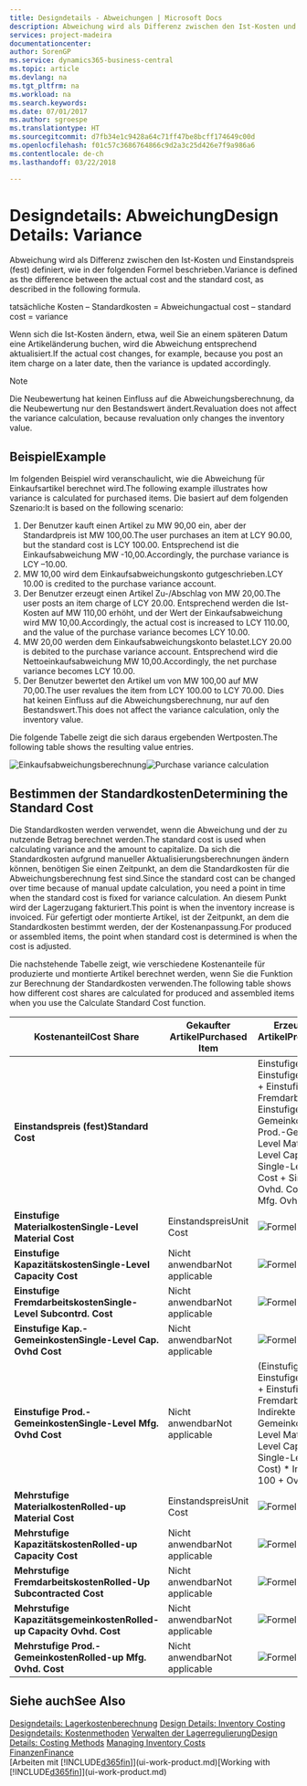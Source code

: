 ```yaml
---
title: Designdetails - Abweichungen | Microsoft Docs
description: Abweichung wird als Differenz zwischen den Ist-Kosten und Einstandspreis (fest) definiert, wie in der folgenden Formel beschrieben.
services: project-madeira
documentationcenter: 
author: SorenGP
ms.service: dynamics365-business-central
ms.topic: article
ms.devlang: na
ms.tgt_pltfrm: na
ms.workload: na
ms.search.keywords: 
ms.date: 07/01/2017
ms.author: sgroespe
ms.translationtype: HT
ms.sourcegitcommit: d7fb34e1c9428a64c71ff47be8bcff174649c00d
ms.openlocfilehash: f01c57c3686764866c9d2a3c25d426e7f9a986a6
ms.contentlocale: de-ch
ms.lasthandoff: 03/22/2018

---
```

# <a name="design-details-variance"></a><span data-ttu-id="9428f-103">Designdetails: Abweichung</span><span class="sxs-lookup"><span data-stu-id="9428f-103">Design Details: Variance</span></span>
<span data-ttu-id="9428f-104">Abweichung wird als Differenz zwischen den Ist-Kosten und Einstandspreis (fest) definiert, wie in der folgenden Formel beschrieben.</span><span class="sxs-lookup"><span data-stu-id="9428f-104">Variance is defined as the difference between the actual cost and the standard cost, as described in the following formula.</span></span>  

 <span data-ttu-id="9428f-105">tatsächliche Kosten – Standardkosten = Abweichung</span><span class="sxs-lookup"><span data-stu-id="9428f-105">actual cost – standard cost = variance</span></span>  

 <span data-ttu-id="9428f-106">Wenn sich die Ist-Kosten ändern, etwa, weil Sie an einem späteren Datum eine Artikeländerung buchen, wird die Abweichung entsprechend aktualisiert.</span><span class="sxs-lookup"><span data-stu-id="9428f-106">If the actual cost changes, for example, because you post an item charge on a later date, then the variance is updated accordingly.</span></span>  

> [!NOTE]  
>  <span data-ttu-id="9428f-107">Die Neubewertung hat keinen Einfluss auf die Abweichungsberechnung, da die Neubewertung nur den Bestandswert ändert.</span><span class="sxs-lookup"><span data-stu-id="9428f-107">Revaluation does not affect the variance calculation, because revaluation only changes the inventory value.</span></span>  

## <a name="example"></a><span data-ttu-id="9428f-108">Beispiel</span><span class="sxs-lookup"><span data-stu-id="9428f-108">Example</span></span>  
 <span data-ttu-id="9428f-109">Im folgenden Beispiel wird veranschaulicht, wie die Abweichung für Einkaufsartikel berechnet wird.</span><span class="sxs-lookup"><span data-stu-id="9428f-109">The following example illustrates how variance is calculated for purchased items.</span></span> <span data-ttu-id="9428f-110">Die basiert auf dem folgenden Szenario:</span><span class="sxs-lookup"><span data-stu-id="9428f-110">It is based on the following scenario:</span></span>  

1.  <span data-ttu-id="9428f-111">Der Benutzer kauft einen Artikel zu MW 90,00 ein, aber der Standardpreis ist MW 100,00.</span><span class="sxs-lookup"><span data-stu-id="9428f-111">The user purchases an item at LCY 90.00, but the standard cost is LCY 100.00.</span></span> <span data-ttu-id="9428f-112">Entsprechend ist die Einkaufsabweichung MW -10,00.</span><span class="sxs-lookup"><span data-stu-id="9428f-112">Accordingly, the purchase variance is LCY –10.00.</span></span>  
2.  <span data-ttu-id="9428f-113">MW 10,00 wird dem Einkaufsabweichungskonto gutgeschrieben.</span><span class="sxs-lookup"><span data-stu-id="9428f-113">LCY 10.00 is credited to the purchase variance account.</span></span>  
3.  <span data-ttu-id="9428f-114">Der Benutzer erzeugt einen Artikel Zu-/Abschlag von MW 20,00.</span><span class="sxs-lookup"><span data-stu-id="9428f-114">The user posts an item charge of LCY 20.00.</span></span> <span data-ttu-id="9428f-115">Entsprechend werden die Ist-Kosten auf MW 110,00 erhöht, und der Wert der Einkaufsabweichung wird MW 10,00.</span><span class="sxs-lookup"><span data-stu-id="9428f-115">Accordingly, the actual cost is increased to LCY 110.00, and the value of the purchase variance becomes LCY 10.00.</span></span>  
4.  <span data-ttu-id="9428f-116">MW 20,00 werden dem Einkaufsabweichungskonto belastet.</span><span class="sxs-lookup"><span data-stu-id="9428f-116">LCY 20.00 is debited to the purchase variance account.</span></span> <span data-ttu-id="9428f-117">Entsprechend wird die Nettoeinkaufsabweichung MW 10,00.</span><span class="sxs-lookup"><span data-stu-id="9428f-117">Accordingly, the net purchase variance becomes LCY 10.00.</span></span>  
5.  <span data-ttu-id="9428f-118">Der Benutzer bewertet den Artikel um von MW 100,00 auf MW 70,00.</span><span class="sxs-lookup"><span data-stu-id="9428f-118">The user revalues the item from LCY 100.00 to LCY 70.00.</span></span> <span data-ttu-id="9428f-119">Dies hat keinen Einfluss auf die Abweichungsberechnung, nur auf den Bestandswert.</span><span class="sxs-lookup"><span data-stu-id="9428f-119">This does not affect the variance calculation, only the inventory value.</span></span>  

 <span data-ttu-id="9428f-120">Die folgende Tabelle zeigt die sich daraus ergebenden Wertposten.</span><span class="sxs-lookup"><span data-stu-id="9428f-120">The following table shows the resulting value entries.</span></span>  

 <span data-ttu-id="9428f-121">![Einkaufsabweichungsberechnung](media/design_details_inventory_costing_11_purchase_variance.png "design_details_inventory_costing_11_purchase_variance")</span><span class="sxs-lookup"><span data-stu-id="9428f-121">![Purchase variance calculation](media/design_details_inventory_costing_11_purchase_variance.png "design_details_inventory_costing_11_purchase_variance")</span></span>  

## <a name="determining-the-standard-cost"></a><span data-ttu-id="9428f-122">Bestimmen der Standardkosten</span><span class="sxs-lookup"><span data-stu-id="9428f-122">Determining the Standard Cost</span></span>  
 <span data-ttu-id="9428f-123">Die Standardkosten werden verwendet, wenn die Abweichung und der zu nutzende Betrag berechnet werden.</span><span class="sxs-lookup"><span data-stu-id="9428f-123">The standard cost is used when calculating variance and the amount to capitalize.</span></span> <span data-ttu-id="9428f-124">Da sich die Standardkosten aufgrund manueller Aktualisierungsberechnungen ändern können, benötigen Sie einen Zeitpunkt, an dem die Standardkosten für die Abweichungsberechnung fest sind.</span><span class="sxs-lookup"><span data-stu-id="9428f-124">Since the standard cost can be changed over time because of manual update calculation, you need a point in time when the standard cost is fixed for variance calculation.</span></span> <span data-ttu-id="9428f-125">An diesem Punkt wird der Lagerzugang fakturiert.</span><span class="sxs-lookup"><span data-stu-id="9428f-125">This point is when the inventory increase is invoiced.</span></span> <span data-ttu-id="9428f-126">Für gefertigt oder montierte Artikel, ist der Zeitpunkt, an dem die Standardkosten bestimmt werden, der der Kostenanpassung.</span><span class="sxs-lookup"><span data-stu-id="9428f-126">For produced or assembled items, the point when standard cost is determined is when the cost is adjusted.</span></span>  

 <span data-ttu-id="9428f-127">Die nachstehende Tabelle zeigt, wie verschiedene Kostenanteile für produzierte und montierte Artikel berechnet werden, wenn Sie die Funktion zur Berechnung der Standardkosten verwenden.</span><span class="sxs-lookup"><span data-stu-id="9428f-127">The following table shows how different cost shares are calculated for produced and assembled items when you use the Calculate Standard Cost function.</span></span>  

|<span data-ttu-id="9428f-128">Kostenanteil</span><span class="sxs-lookup"><span data-stu-id="9428f-128">Cost Share</span></span>|<span data-ttu-id="9428f-129">Gekaufter Artikel</span><span class="sxs-lookup"><span data-stu-id="9428f-129">Purchased Item</span></span>|<span data-ttu-id="9428f-130">Erzeugter/Montierter Artikel</span><span class="sxs-lookup"><span data-stu-id="9428f-130">Produced/Assembled Item</span></span>|  
|----------------|--------------------|------------------------------|  
|<span data-ttu-id="9428f-131">**Einstandspreis (fest)**</span><span class="sxs-lookup"><span data-stu-id="9428f-131">**Standard Cost**</span></span>||<span data-ttu-id="9428f-132">Einstufige Materialkosten + Einstufige Kapazitätskosten + Einstufige Fremdarbeitskosten + Einstufige Kap.-Gemeinkosten + Einstufige Prod.-Gemeinkosten</span><span class="sxs-lookup"><span data-stu-id="9428f-132">Single-Level Material Cost + Single-Level Capacity Cost + Single-Level Subcontrd. Cost + Single-Level Cap. Ovhd. Cost + Single-Level Mfg. Ovhd. Cost</span></span>|  
|<span data-ttu-id="9428f-133">**Einstufige Materialkosten**</span><span class="sxs-lookup"><span data-stu-id="9428f-133">**Single-Level Material Cost**</span></span>|<span data-ttu-id="9428f-134">Einstandspreis</span><span class="sxs-lookup"><span data-stu-id="9428f-134">Unit Cost</span></span>|<span data-ttu-id="9428f-135">![Formel 1](media/design_details_inventory_costing_11_equation_1.png "design_details_inventory_costing_11_equation_1")</span><span class="sxs-lookup"><span data-stu-id="9428f-135">![Equation 1](media/design_details_inventory_costing_11_equation_1.png "design_details_inventory_costing_11_equation_1")</span></span>|  
|<span data-ttu-id="9428f-136">**Einstufige Kapazitätskosten**</span><span class="sxs-lookup"><span data-stu-id="9428f-136">**Single-Level Capacity Cost**</span></span>|<span data-ttu-id="9428f-137">Nicht anwendbar</span><span class="sxs-lookup"><span data-stu-id="9428f-137">Not applicable</span></span>|<span data-ttu-id="9428f-138">![Formel 2](media/design_details_inventory_costing_11_equation_2.png "design_details_inventory_costing_11_equation_2")</span><span class="sxs-lookup"><span data-stu-id="9428f-138">![Equation 2](media/design_details_inventory_costing_11_equation_2.png "design_details_inventory_costing_11_equation_2")</span></span>|  
|<span data-ttu-id="9428f-139">**Einstufige Fremdarbeitskosten**</span><span class="sxs-lookup"><span data-stu-id="9428f-139">**Single-Level Subcontrd. Cost**</span></span>|<span data-ttu-id="9428f-140">Nicht anwendbar</span><span class="sxs-lookup"><span data-stu-id="9428f-140">Not applicable</span></span>|<span data-ttu-id="9428f-141">![Formel 3](media/design_details_inventory_costing_11_equation_3.png "design_details_inventory_costing_11_equation_3")</span><span class="sxs-lookup"><span data-stu-id="9428f-141">![Equation 3](media/design_details_inventory_costing_11_equation_3.png "design_details_inventory_costing_11_equation_3")</span></span>|  
|<span data-ttu-id="9428f-142">**Einstufige Kap.-Gemeinkosten**</span><span class="sxs-lookup"><span data-stu-id="9428f-142">**Single-Level Cap. Ovhd Cost**</span></span>|<span data-ttu-id="9428f-143">Nicht anwendbar</span><span class="sxs-lookup"><span data-stu-id="9428f-143">Not applicable</span></span>|<span data-ttu-id="9428f-144">![Formel 4](media/design_details_inventory_costing_11_equation_4.png "design_details_inventory_costing_11_equation_4")</span><span class="sxs-lookup"><span data-stu-id="9428f-144">![Equation 4](media/design_details_inventory_costing_11_equation_4.png "design_details_inventory_costing_11_equation_4")</span></span>|  
|<span data-ttu-id="9428f-145">**Einstufige Prod.-Gemeinkosten**</span><span class="sxs-lookup"><span data-stu-id="9428f-145">**Single-Level Mfg. Ovhd Cost**</span></span>|<span data-ttu-id="9428f-146">Nicht anwendbar</span><span class="sxs-lookup"><span data-stu-id="9428f-146">Not applicable</span></span>|<span data-ttu-id="9428f-147">(Einstufige Materialkosten + Einstufige Kapazitätskosten + Einstufige Fremdarbeitskosten) \* Indirekte Kosten %/100 + Gemeinkostensatz</span><span class="sxs-lookup"><span data-stu-id="9428f-147">(Single-Level Material Cost + Single-Level Capacity Cost + Single-Level Subcontrd. Cost) \* Indirect Cost % / 100 + Overhead Rate</span></span>|  
|<span data-ttu-id="9428f-148">**Mehrstufige Materialkosten**</span><span class="sxs-lookup"><span data-stu-id="9428f-148">**Rolled-up Material Cost**</span></span>|<span data-ttu-id="9428f-149">Einstandspreis</span><span class="sxs-lookup"><span data-stu-id="9428f-149">Unit Cost</span></span>|<span data-ttu-id="9428f-150">![Formel 5](media/design_details_inventory_costing_11_equation_5.png "design_details_inventory_costing_11_equation_5")</span><span class="sxs-lookup"><span data-stu-id="9428f-150">![Equation 5](media/design_details_inventory_costing_11_equation_5.png "design_details_inventory_costing_11_equation_5")</span></span>|  
|<span data-ttu-id="9428f-151">**Mehrstufige Kapazitätskosten**</span><span class="sxs-lookup"><span data-stu-id="9428f-151">**Rolled-up Capacity Cost**</span></span>|<span data-ttu-id="9428f-152">Nicht anwendbar</span><span class="sxs-lookup"><span data-stu-id="9428f-152">Not applicable</span></span>|<span data-ttu-id="9428f-153">![Formel 6](media/design_details_inventory_costing_11_equation_6.png "design_details_inventory_costing_11_equation_6")</span><span class="sxs-lookup"><span data-stu-id="9428f-153">![Equation 6](media/design_details_inventory_costing_11_equation_6.png "design_details_inventory_costing_11_equation_6")</span></span>|  
|<span data-ttu-id="9428f-154">**Mehrstufige Fremdarbeitskosten**</span><span class="sxs-lookup"><span data-stu-id="9428f-154">**Rolled-Up Subcontracted Cost**</span></span>|<span data-ttu-id="9428f-155">Nicht anwendbar</span><span class="sxs-lookup"><span data-stu-id="9428f-155">Not applicable</span></span>|<span data-ttu-id="9428f-156">![Formel 7](media/design_details_inventory_costing_11_equation_7.png "design_details_inventory_costing_11_equation_7")</span><span class="sxs-lookup"><span data-stu-id="9428f-156">![Equation 7](media/design_details_inventory_costing_11_equation_7.png "design_details_inventory_costing_11_equation_7")</span></span>|  
|<span data-ttu-id="9428f-157">**Mehrstufige Kapazitätsgemeinkosten**</span><span class="sxs-lookup"><span data-stu-id="9428f-157">**Rolled-up Capacity Ovhd. Cost**</span></span>|<span data-ttu-id="9428f-158">Nicht anwendbar</span><span class="sxs-lookup"><span data-stu-id="9428f-158">Not applicable</span></span>|<span data-ttu-id="9428f-159">![Formel 8](media/design_details_inventory_costing_11_equation_8.png "design_details_inventory_costing_11_equation_8")</span><span class="sxs-lookup"><span data-stu-id="9428f-159">![Equation 8](media/design_details_inventory_costing_11_equation_8.png "design_details_inventory_costing_11_equation_8")</span></span>|  
|<span data-ttu-id="9428f-160">**Mehrstufige Prod.-Gemeinkosten**</span><span class="sxs-lookup"><span data-stu-id="9428f-160">**Rolled-up Mfg. Ovhd. Cost**</span></span>|<span data-ttu-id="9428f-161">Nicht anwendbar</span><span class="sxs-lookup"><span data-stu-id="9428f-161">Not applicable</span></span>|<span data-ttu-id="9428f-162">![Formel 9](media/design_details_inventory_costing_11_equation_9.png "design_details_inventory_costing_11_equation_9")</span><span class="sxs-lookup"><span data-stu-id="9428f-162">![Equation 9](media/design_details_inventory_costing_11_equation_9.png "design_details_inventory_costing_11_equation_9")</span></span>|  

## <a name="see-also"></a><span data-ttu-id="9428f-163">Siehe auch</span><span class="sxs-lookup"><span data-stu-id="9428f-163">See Also</span></span>  
 <span data-ttu-id="9428f-164">[Designdetails: Lagerkostenberechnung](design-details-inventory-costing.md) </span><span class="sxs-lookup"><span data-stu-id="9428f-164">[Design Details: Inventory Costing](design-details-inventory-costing.md) </span></span>  
 <span data-ttu-id="9428f-165">[Designdetails: Kostenmethoden](design-details-costing-methods.md) [Verwalten der Lagerregulierung](finance-manage-inventory-costs.md)</span><span class="sxs-lookup"><span data-stu-id="9428f-165">[Design Details: Costing Methods](design-details-costing-methods.md) [Managing Inventory Costs](finance-manage-inventory-costs.md)</span></span>  
 [<span data-ttu-id="9428f-166">Finanzen</span><span class="sxs-lookup"><span data-stu-id="9428f-166">Finance</span></span>](finance.md)  
 <span data-ttu-id="9428f-167">[Arbeiten mit [!INCLUDE[d365fin](includes/d365fin_md.md)]](ui-work-product.md)</span><span class="sxs-lookup"><span data-stu-id="9428f-167">[Working with [!INCLUDE[d365fin](includes/d365fin_md.md)]](ui-work-product.md)</span></span>


